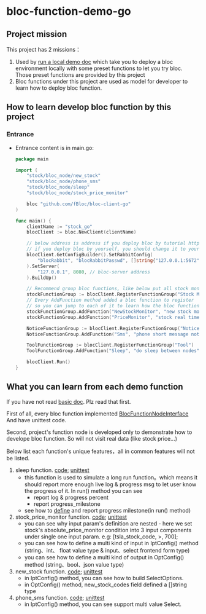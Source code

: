 # bloc-function-demo-go

## Project mission
This project has 2 missions：
1. Used by [run a local demo doc](https://fbloc.github.io/docs/runDemo/Go) which take you to deploy a bloc environment locally with some preset functions to let you try bloc. Those preset functions are provided by this project
2. Bloc functions under this project are used as model for developer to learn how to deploy bloc function.

## How to learn develop bloc function by this project
### Entrance
- Entrance content is in main.go:
    ```go
    package main

    import (
        "stock/bloc_node/new_stock"
        "stock/bloc_node/phone_sms"
        "stock/bloc_node/sleep"
        "stock/bloc_node/stock_price_monitor"

        bloc "github.com/fBloc/bloc-client-go"
    )

    func main() {
        clientName := "stock_go"
        blocClient := bloc.NewClient(clientName)

        // below address is address if you deploy bloc by tutorial https://fbloc.github.io/docs/runDemo/Go
        // if you deploy bloc by yourself, you should change it to your own address
        blocClient.GetConfigBuilder().SetRabbitConfig(
            "blocRabbit", "blocRabbitPasswd", []string{"127.0.0.1:5672"}, "", // bloc use rabbitMQ address
        ).SetServer(
            "127.0.0.1", 8080, // bloc-server address
        ).BuildUp()

        // Recommend group bloc functions, like below put all stock monitor about bloc functions into one group
        stockFunctionGroup := blocClient.RegisterFunctionGroup("Stock Monitor")
        // Every AddFunction method added a bloc function to register
        // so you can jump to each of it to learn how the bloc function is developed
        stockFunctionGroup.AddFunction("NewStockMonitor", "new stock monitor", &new_stock.NewStock{})
        stockFunctionGroup.AddFunction("PriceMonitor", "stock real time monitor", &stock_price_monitor.StockPriceMonitor{})

        NoticeFunctionGroup := blocClient.RegisterFunctionGroup("Notice")
        NoticeFunctionGroup.AddFunction("Sms", "phone short message notice", &phone_sms.SMS{})

        ToolFunctionGroup := blocClient.RegisterFunctionGroup("Tool")
        ToolFunctionGroup.AddFunction("Sleep", "do sleep between nodes", &sleep.Sleep{})

        blocClient.Run()
    }
    ```


## What you can learn from each demo function
If you have not read [basic doc](https://github.com/fBloc/bloc-client-go#readme). Plz read that first.

First of all, every bloc function implemented [BlocFunctionNodeInterface](https://github.com/fBloc/bloc-client-go/blob/main/function_interface.go#L10) And have unittest code. 

Second, project's function node is developed only to demonstrate how to develope bloc function. So will not visit real data (like stock price...)

Below list each function's unique features，all in common features will not be listed.
1. sleep function. [code](/bloc_node/sleep/node.go); [unittest](/bloc_node/sleep/node_test.go)
    - this function is used to simulate a long run function。which means it should report more enough live log & progress msg to let user know the progress of it. In run() method you can see
        - report log & progress percent
        - report progress_milestone
    - see how to [define](/bloc_node/sleep/milestone.go) and report progress milestone(in run() method)
2. stock_price_monitor function. [code](/bloc_node/stock_price_monitor/node.go); [unittest](/bloc_node/stock_price_monitor/node_test.go)
    - you can see why input param's definition are nested - here we set stock's absolute_price_monitor condition into 3 input components under single one input param. e.g: [tsla_stock_code, >, 700];
    - you can see how to define a multi kind of input in IptConfig() method (string、int、 float value type & input、select frontend form type)
    - you can see how to define a multi kind of output in OptConfig() method (string、bool、json value type)
3. new_stock function. [code](/bloc_node/new_stock/node.go); [unittest](/bloc_node/new_stock/node_test.go)
    - in IptConfig() method, you can see how to build SelectOptions.
    - in OptConfig() method, new_stock_codes field defined a []string type
4. phone_sms function. [code](/bloc_node/phone_sms/node.go); [unittest](/bloc_node/phone_sms/node_test.go)
    - in IptConfig() method, you can see support multi value Select.

